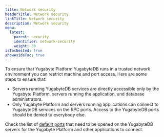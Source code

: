 ```yaml
---
title: Network security
headerTitle: Network security
linkTitle: Network security
description: Network security
menu:
  latest:
    parent: security
    identifier: network-security
    weight: 30
isTocNested: true
showAsideToc: true
---
```

To ensure that Yugabyte Platform YugabyteDB runs in a trusted network environment you can restrict machine and port access. Here are some steps to ensure that:

- Servers running YugabyteDB services are directly accessible only by the Yugabyte Platform, servers running the application, and database administrators.
- Only Yugabyte Platform and servers running applications can connect to YugabyteDB services on the RPC ports. Access to the YugabyteDB ports should be denied to everybody else.

Check the list of [default ports](../../reference/configuration/default-ports) that need to be opened on the YugabyteDB servers for the Yugabyte Platform and other applications to connect.
